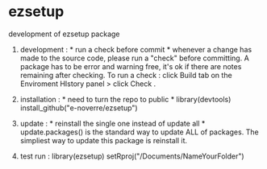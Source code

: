 # ezsetup
development of ezsetup package

1. development : * run a check before commit *
whenever a change has made to the source code, please run a "check" before committing.
A package has to be error and warning free, it's ok if there are notes remaining after checking.
To run a check : click Build tab on the Enviroment HIstory panel > click Check . 

2. installation : * need to turn the repo to public *
library(devtools)
install_github("e-noverre/ezsetup")

3. update : * reinstall the single one instead of update all *
update.packages() is the standard way to update ALL of packages. 
The simpliest way to update this package is reinstall it.

4. test run : 
library(ezsetup)
setRproj("/Documents/NameYourFolder")
